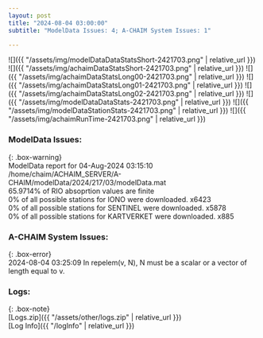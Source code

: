 ```yaml
---
layout: post
title: "2024-08-04 03:00:00"
subtitle: "ModelData Issues: 4; A-CHAIM System Issues: 1"

---
```


![]({{ "/assets/img/modelDataDataStatsShort-2421703.png" | relative_url }})
![]({{ "/assets/img/achaimDataStatsShort-2421703.png" | relative_url }})
![]({{ "/assets/img/achaimDataStatsLong00-2421703.png" | relative_url }})
![]({{ "/assets/img/achaimDataStatsLong01-2421703.png" | relative_url }})
![]({{ "/assets/img/achaimDataStatsLong02-2421703.png" | relative_url }})
![]({{ "/assets/img/modelDataDataStats-2421703.png" | relative_url }})
![]({{ "/assets/img/modelDataStationStats-2421703.png" | relative_url }})
![]({{ "/assets/img/achaimRunTime-2421703.png" | relative_url }})


### ModelData Issues:  
  
{: .box-warning}  
 ModelData report for 04-Aug-2024 03:15:10   
 /home/chaim/ACHAIM_SERVER/A-CHAIM/modelData/2024/217/03/modelData.mat   
 65.9714% of RIO absoprtion values are finite   
 0% of all possible stations for IONO were downloaded. x6423   
 0% of all possible stations for SENTINEL were downloaded. x5878   
 0% of all possible stations for KARTVERKET were downloaded. x885   
  
### A-CHAIM System Issues:  
  
{: .box-error}  
2024-08-04 03:25:09 In repelem(v, N), N must be a scalar or a vector of length equal to v.  

### Logs:  
  
{: .box-note}  
[Logs.zip]({{ "/assets/other/logs.zip" | relative_url }})  
[Log Info]({{ "/logInfo" | relative_url }})  
